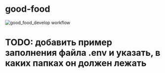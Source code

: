 # good-food

![good_food_develop workflow](https://github.com/healthy-food-and-dietary-products/backend/actions/workflows/good_food_develop_workflow.yaml/badge.svg)

# TODO: добавить пример заполнения файла .env и указать, в каких папках он должен лежать
